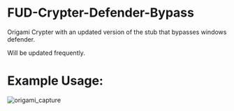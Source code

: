 # FUD-Crypter-Defender-Bypass
Origami Crypter with an updated version of the stub that bypasses windows defender.

Will be updated frequently.

# Example Usage:
![origami_capture](https://github.com/user-attachments/assets/3dcbd4e2-a451-4c4b-816a-e3befd40e557)
